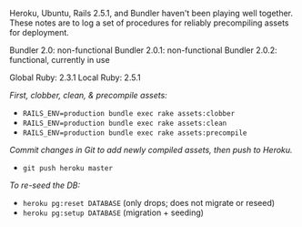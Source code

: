 Heroku, Ubuntu, Rails 2.5.1, and Bundler haven't been playing well together. These notes are to log a set of procedures for reliably precompiling assets for deployment.

Bundler 2.0: non-functional
Bundler 2.0.1: non-functional
Bundler 2.0.2: functional, currently in use

Global Ruby: 2.3.1
Local Ruby: 2.5.1

_First, clobber, clean, & precompile assets:_
* `RAILS_ENV=production bundle exec rake assets:clobber`
* `RAILS_ENV=production bundle exec rake assets:clean`
* `RAILS_ENV=production bundle exec rake assets:precompile`

_Commit changes in Git to add newly compiled assets, then push to Heroku._
* `git push heroku master`

_To re-seed the DB:_
* `heroku pg:reset DATABASE` (only drops; does not migrate or reseed)
* `heroku pg:setup DATABASE` (migration + seeding)